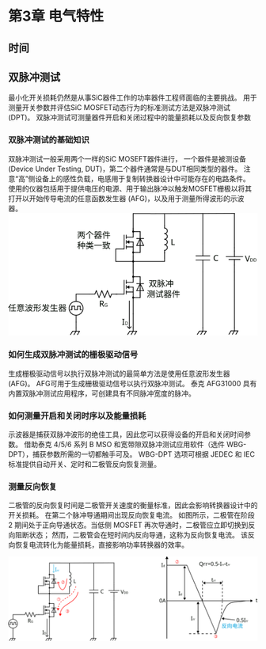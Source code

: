 # 第3章 电气特性

## 时间



## 双脉冲测试
最小化开关损耗仍然是从事SiC器件工作的功率器件工程师面临的主要挑战。 用于测量开关参数并评估SiC MOSFET动态行为的标准测试方法是双脉冲测试 (DPT)。 双脉冲测试可测量器件开启和关闭过程中的能量损耗以及反向恢复参数

### 双脉冲测试的基础知识
双脉冲测试一般采用两个一样的SiC MOSEFT器件进行， 一个器件是被测设备 (Device Under Testing, DUT)，第二个器件通常是与DUT相同类型的器件。 注意“高”侧设备上的感性负载，电感用于复制转换器设计中可能存在的电路条件。 使用的仪器包括用于提供电压的电源、用于输出脉冲以触发MOSFET栅极以将其打开以开始传导电流的任意函数发生器 (AFG)，以及用于测量所得波形的示波器。
![双脉冲测试电路](./chapter03/DPTCircuit.svg)
### 如何生成双脉冲测试的栅极驱动信号
生成栅极驱动信号以执行双脉冲测试的最简单方法是使用任意波形发生器 (AFG)。 AFG可用于生成栅极驱动信号以执行双脉冲测试。 泰克 AFG31000 具有内置双脉冲测试应用程序，可创建具有不同脉冲宽度的脉冲。

### 如何测量开启和关闭时序以及能量损耗
示波器是捕获双脉冲波形的绝佳工具，因此您可以获得设备的开启和关闭时间参数。 借助泰克 4/5/6 系列 B MSO 和宽带隙双脉冲测试应用软件（选件 WBG-DPT），捕获参数所需的一切都触手可及。 WBG-DPT 选项可根据 JEDEC 和 IEC 标准提供自动开关、定时和二极管反向恢复测量。

### 测量反向恢复
二极管的反向恢复时间是二极管开关速度的衡量标准，因此会影响转换器设计中的开关损耗。 在第二个脉冲导通期间出现反向恢复电流。 如图所示，二极管在阶段 2 期间处于正向导通状态。当低侧 MOSFET 再次导通时，二极管应立即切换到反向阻断状态； 然而，二极管会在短时间内反向导通，这称为反向恢复电流。 该反向恢复电流转化为能量损耗，直接影响功率转换器的效率。

![双脉冲测试](./chapter03/DPT.svg)

